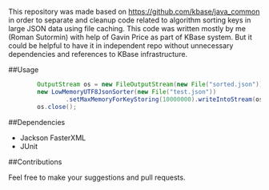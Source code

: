 This repository was made based on https://github.com/kbase/java_common in order to separate and cleanup code related to algorithm sorting keys in large JSON data using file caching. This code was written mostly by me (Roman Sutormin) with help of Gavin Price as part of KBase system. But it could be helpful to have it in independent repo without unnecessary dependencies and references to KBase infrastructure.

##Usage

```java
        OutputStream os = new FileOutputStream(new File("sorted.json"));
        new LowMemoryUTF8JsonSorter(new File("test.json"))
                .setMaxMemoryForKeyStoring(10000000).writeIntoStream(os);
        os.close();
```

##Dependencies

- Jackson FasterXML
- JUnit

##Contributions

Feel free to make your suggestions and pull requests.
